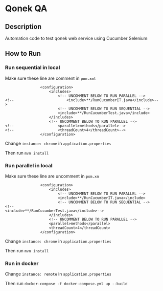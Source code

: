 # Qonek QA

## Description

Automation code to test qonek web service using Cucumber Selenium

## How to Run

### Run sequential in local

Make sure these line are comment in ```pom.xml```
```
                <configuration>
                    <includes>
                        <!-- UNCOMMENT BELOW TO RUN PARALLEL -->
<!--                        <include>**/RunCucumberIT.java</include>-->
                        <!-- UNCOMMENT BELOW TO RUN SEQUENTIAL -->
                        <include>**/RunCucumberTest.java</include>
                    </includes>
                    <!-- UNCOMMENT BELOW TO RUN PARALLEL -->
<!--                    <parallel>methods</parallel>-->
<!--                    <threadCount>4</threadCount>-->
                </configuration>
```
Change ```instance: chrome``` in ```application.properties```

Then run ```mvn install```

### Run parallel in local

Make sure these line are uncomment in ```pom.xm```
```
                <configuration>
                    <includes>
                        <!-- UNCOMMENT BELOW TO RUN PARALLEL -->
                        <include>**/RunCucumberIT.java</include>
                        <!-- UNCOMMENT BELOW TO RUN SEQUENTIAL -->
<!--                        <include>**/RunCucumberTest.java</include>-->
                    </includes>
                    <!-- UNCOMMENT BELOW TO RUN PARALLEL -->
                    <parallel>methods</parallel>
                    <threadCount>4</threadCount>
                </configuration>
```
Change ```instance: chrome``` in ```application.properties```

Then run ```mvn install```

### Run in docker

Change ```instance: remote``` in ```application.properties```

Then run ```docker-compose -f docker-compose.yml up --build```
